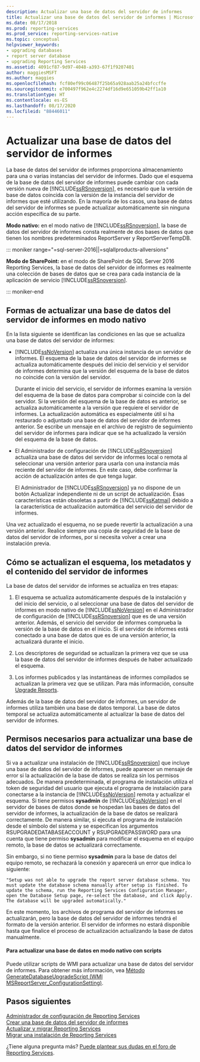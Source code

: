 ```yaml
---
description: Actualizar una base de datos del servidor de informes
title: Actualizar una base de datos del servidor de informes | Microsoft Docs
ms.date: 08/17/2018
ms.prod: reporting-services
ms.prod_service: reporting-services-native
ms.topic: conceptual
helpviewer_keywords:
- upgrading databases
- report server database
- upgrading Reporting Services
ms.assetid: 4091cf87-9d97-4048-a393-67f1f9207401
author: maggiesMSFT
ms.author: maggies
ms.openlocfilehash: fcf80ef99c06487f25b65a928aab25a24bfccffe
ms.sourcegitcommit: e700497f962e4c2274df16d9e651059b42ff1a10
ms.translationtype: HT
ms.contentlocale: es-ES
ms.lasthandoff: 08/17/2020
ms.locfileid: "88446011"
---
```

# <a name="upgrade-a-report-server-database"></a>Actualizar una base de datos del servidor de informes

La base de datos del servidor de informes proporciona almacenamiento para una o varias instancias del servidor de informes. Dado que el esquema de la base de datos del servidor de informes puede cambiar con cada versión nueva de [!INCLUDE[ssRSnoversion](../../includes/ssrsnoversion-md.md)], es necesario que la versión de base de datos coincida con la versión de la instancia del servidor de informes que esté utilizando. En la mayoría de los casos, una base de datos del servidor de informes se puede actualizar automáticamente sin ninguna acción específica de su parte.  
  
 **Modo nativo:** en el modo nativo de [!INCLUDE[ssRSnoversion](../../includes/ssrsnoversion-md.md)], la base de datos del servidor de informes consta realmente de dos bases de datos que tienen los nombres predeterminados ReportServer y ReportServerTempDB.  

::: moniker range="=sql-server-2016||=sqlallproducts-allversions"
  
 **Modo de SharePoint:** en el modo de SharePoint de SQL Server 2016 Reporting Services, la base de datos del servidor de informes es realmente una colección de bases de datos que se crea para cada instancia de la aplicación de servicio [!INCLUDE[ssRSnoversion](../../includes/ssrsnoversion-md.md)].  

::: moniker-end

## <a name="ways-to-upgrade-a-native-mode-report-server-database"></a>Formas de actualizar una base de datos del servidor de informes en modo nativo

 En la lista siguiente se identifican las condiciones en las que se actualiza una base de datos del servidor de informes:  
  
-   [!INCLUDE[ssNoVersion](../../includes/ssnoversion-md.md)] actualiza una única instancia de un servidor de informes. El esquema de la base de datos del servidor de informes se actualiza automáticamente después del inicio del servicio y el servidor de informes determina que la versión del esquema de la base de datos no coincide con la versión del servidor.  
  
     Durante el inicio del servicio, el servidor de informes examina la versión del esquema de la base de datos para comprobar si coincide con la del servidor. Si la versión del esquema de la base de datos es anterior, se actualiza automáticamente a la versión que requiere el servidor de informes. La actualización automática es especialmente útil si ha restaurado o adjuntado una base de datos del servidor de informes anterior. Se escribe un mensaje en el archivo de registro de seguimiento del servidor de informes para indicar que se ha actualizado la versión del esquema de la base de datos.  
  
-   El Administrador de configuración de [!INCLUDE[ssRSnoversion](../../includes/ssrsnoversion-md.md)] actualiza una base de datos del servidor de informes local o remota al seleccionar una versión anterior para usarla con una instancia más reciente del servidor de informes. En este caso, debe confirmar la acción de actualización antes de que tenga lugar.  
  
     El Administrador de [!INCLUDE[ssRSnoversion](../../includes/ssrsnoversion-md.md)] ya no dispone de un botón Actualizar independiente ni de un script de actualización. Esas características están obsoletas a partir de [!INCLUDE[ssKatmai](../../includes/sskatmai-md.md)] debido a la característica de actualización automática del servicio del servidor de informes.  
  
 Una vez actualizado el esquema, no se puede revertir la actualización a una versión anterior. Realice siempre una copia de seguridad de la base de datos del servidor de informes, por si necesita volver a crear una instalación previa.  
  
## <a name="how-the-schema-metadata-and-report-server-content-is-updated"></a>Cómo se actualizan el esquema, los metadatos y el contenido del servidor de informes  
 La base de datos del servidor de informes se actualiza en tres etapas:  
  
1.  El esquema se actualiza automáticamente después de la instalación y del inicio del servicio, o al seleccionar una base de datos del servidor de informes en modo nativo de [!INCLUDE[ssNoVersion](../../includes/ssnoversion-md.md)] en el Administrador de configuración de [!INCLUDE[ssRSnoversion](../../includes/ssrsnoversion-md.md)] que es de una versión anterior. Además, el servicio del servidor de informes comprueba la versión de la base de datos en el inicio. Si el servidor de informes está conectado a una base de datos que es de una versión anterior, la actualizará durante el inicio.  
  
2.  Los descriptores de seguridad se actualizan la primera vez que se usa la base de datos del servidor de informes después de haber actualizado el esquema.  
  
3.  Los informes publicados y las instantáneas de informes compilados se actualizan la primera vez que se utilizan. Para más información, consulte [Upgrade Reports](../../reporting-services/install-windows/upgrade-reports.md).  
  
 Además de la base de datos del servidor de informes, un servidor de informes utiliza también una base de datos temporal. La base de datos temporal se actualiza automáticamente al actualizar la base de datos del servidor de informes.  
  
## <a name="permissions-required-to-upgrade-a-report-server-database"></a>Permisos necesarios para actualizar una base de datos del servidor de informes  
 Si va a actualizar una instalación de [!INCLUDE[ssRSnoversion](../../includes/ssrsnoversion-md.md)] que incluye una base de datos del servidor de informes, puede aparecer un mensaje de error si la actualización de la base de datos se realiza sin los permisos adecuados. De manera predeterminada, el programa de instalación utiliza el token de seguridad del usuario que ejecuta el programa de instalación para conectarse a la instancia de [!INCLUDE[ssNoVersion](../../includes/ssnoversion-md.md)] remota y actualizar el esquema. Si tiene permisos  **sysadmin** de [!INCLUDE[ssNoVersion](../../includes/ssnoversion-md.md)] en el servidor de bases de datos donde se hospedan las bases de datos del servidor de informes, la actualización de la base de datos se realizará correctamente. De manera similar, si ejecuta el programa de instalación desde el símbolo del sistema y se especifican los argumentos RSUPGRADEDATABASEACCOUNT y RSUPGRADEPASSWORD para una cuenta que tiene permiso **sysadmin** para modificar el esquema en el equipo remoto, la base de datos se actualizará correctamente.  
  
 Sin embargo, si no tiene permiso **sysadmin** para la base de datos del equipo remoto, se rechazará la conexión y aparecerá un error que indica lo siguiente:  
  
 `"Setup was not able to upgrade the report server database schema. You must update the database schema manually after setup is finished. To update the schema, run the Reporting Services Configuration Manager, open the Database Setup page, re-select the database, and click Apply. The database will be upgraded automatically."`  
  
 En este momento, los archivos de programa del servidor de informes se actualizarán, pero la base de datos del servidor de informes tendrá el formato de la versión anterior. El servidor de informes no estará disponible hasta que finalice el proceso de actualización actualizando la base de datos manualmente.  
  
#### <a name="to-upgrade-a-native-mode-database-with-scripts"></a>Para actualizar una base de datos en modo nativo con scripts  
 Puede utilizar scripts de WMI para actualizar una base de datos del servidor de informes. Para obtener más información, vea [Método GenerateDatabaseUpgradeScript &#40;WMI MSReportServer_ConfigurationSetting&#41;](../../reporting-services/wmi-provider-library-reference/configurationsetting-method-generatedatabaseupgradescript.md).  
  
## <a name="next-steps"></a>Pasos siguientes

[Administrador de configuración de Reporting Services](../../reporting-services/install-windows/reporting-services-configuration-manager-native-mode.md)   
[Crear una base de datos del servidor de informes](../../reporting-services/install-windows/ssrs-report-server-create-a-report-server-database.md)  
[Actualizar y migrar Reporting Services](../../reporting-services/install-windows/upgrade-and-migrate-reporting-services.md)   
[Migrar una instalación de Reporting Services](../../reporting-services/install-windows/migrate-a-reporting-services-installation-native-mode.md)  

¿Tiene alguna pregunta más? [Puede plantear sus dudas en el foro de Reporting Services](https://go.microsoft.com/fwlink/?LinkId=620231).

